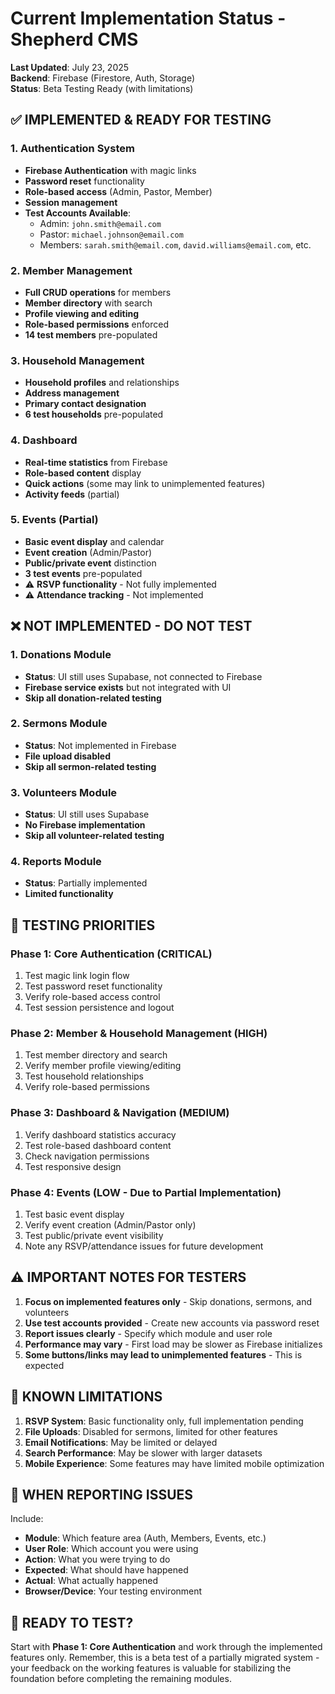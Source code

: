 # Current Implementation Status - Shepherd CMS

**Last Updated**: July 23, 2025  
**Backend**: Firebase (Firestore, Auth, Storage)  
**Status**: Beta Testing Ready (with limitations)

## ✅ IMPLEMENTED & READY FOR TESTING

### 1. Authentication System
- **Firebase Authentication** with magic links
- **Password reset** functionality  
- **Role-based access** (Admin, Pastor, Member)
- **Session management**
- **Test Accounts Available**:
  - Admin: `john.smith@email.com`
  - Pastor: `michael.johnson@email.com`
  - Members: `sarah.smith@email.com`, `david.williams@email.com`, etc.

### 2. Member Management
- **Full CRUD operations** for members
- **Member directory** with search
- **Profile viewing and editing**
- **Role-based permissions** enforced
- **14 test members** pre-populated

### 3. Household Management  
- **Household profiles** and relationships
- **Address management**
- **Primary contact designation**
- **6 test households** pre-populated

### 4. Dashboard
- **Real-time statistics** from Firebase
- **Role-based content** display
- **Quick actions** (some may link to unimplemented features)
- **Activity feeds** (partial)

### 5. Events (Partial)
- **Basic event display** and calendar
- **Event creation** (Admin/Pastor)
- **Public/private event** distinction
- **3 test events** pre-populated
- ⚠️ **RSVP functionality** - Not fully implemented
- ⚠️ **Attendance tracking** - Not implemented

## ❌ NOT IMPLEMENTED - DO NOT TEST

### 1. Donations Module
- **Status**: UI still uses Supabase, not connected to Firebase
- **Firebase service exists** but not integrated with UI
- **Skip all donation-related testing**

### 2. Sermons Module
- **Status**: Not implemented in Firebase
- **File upload disabled**
- **Skip all sermon-related testing**

### 3. Volunteers Module
- **Status**: UI still uses Supabase
- **No Firebase implementation**
- **Skip all volunteer-related testing**

### 4. Reports Module
- **Status**: Partially implemented
- **Limited functionality**

## 🧪 TESTING PRIORITIES

### Phase 1: Core Authentication (CRITICAL)
1. Test magic link login flow
2. Test password reset functionality
3. Verify role-based access control
4. Test session persistence and logout

### Phase 2: Member & Household Management (HIGH)
1. Test member directory and search
2. Verify member profile viewing/editing
3. Test household relationships
4. Verify role-based permissions

### Phase 3: Dashboard & Navigation (MEDIUM)
1. Verify dashboard statistics accuracy
2. Test role-based dashboard content
3. Check navigation permissions
4. Test responsive design

### Phase 4: Events (LOW - Due to Partial Implementation)
1. Test basic event display
2. Verify event creation (Admin/Pastor only)
3. Test public/private event visibility
4. Note any RSVP/attendance issues for future development

## ⚠️ IMPORTANT NOTES FOR TESTERS

1. **Focus on implemented features only** - Skip donations, sermons, and volunteers
2. **Use test accounts provided** - Create new accounts via password reset
3. **Report issues clearly** - Specify which module and user role
4. **Performance may vary** - First load may be slower as Firebase initializes
5. **Some buttons/links may lead to unimplemented features** - This is expected

## 🐛 KNOWN LIMITATIONS

1. **RSVP System**: Basic functionality only, full implementation pending
2. **File Uploads**: Disabled for sermons, limited for other features
3. **Email Notifications**: May be limited or delayed
4. **Search Performance**: May be slower with larger datasets
5. **Mobile Experience**: Some features may have limited mobile optimization

## 📝 WHEN REPORTING ISSUES

Include:
- **Module**: Which feature area (Auth, Members, Events, etc.)
- **User Role**: Which account you were using
- **Action**: What you were trying to do
- **Expected**: What should have happened
- **Actual**: What actually happened
- **Browser/Device**: Your testing environment

## 🚀 READY TO TEST?

Start with **Phase 1: Core Authentication** and work through the implemented features only. Remember, this is a beta test of a partially migrated system - your feedback on the working features is valuable for stabilizing the foundation before completing the remaining modules.